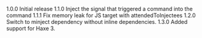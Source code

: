 1.0.0 Initial release
1.1.0 Inject the signal that triggered a command into the command
1.1.1 Fix memory leak for JS target with attendedToInjectees
1.2.0 Switch to minject dependency without inline dependencies.
1.3.0 Added support for Haxe 3.